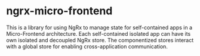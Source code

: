 # ngrx-micro-frontend
This is a library for using NgRx to manage state for self-contained apps in a Micro-Frontend architecture. Each self-contained isolated app can have its own isolated and decoupled NgRx store. The componentized stores interact with a global store for enabling cross-application communication.
